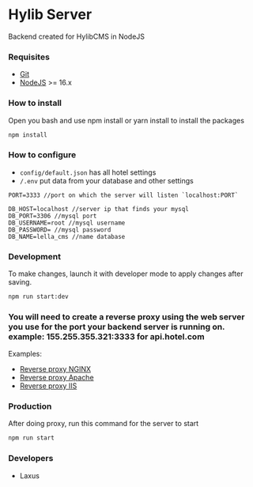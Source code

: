 # Hylib Server

Backend created for HylibCMS in NodeJS

### Requisites
- [Git](https://git-scm.com/)
- [NodeJS](https://nodejs.org/) >= 16.x

### How to install

Open you bash and use npm install or yarn install to install the packages

```bash
npm install
```


### How to configure

- `config/default.json` has all hotel settings
- `/.env` put data from your database and other settings

```
PORT=3333 //port on which the server will listen `localhost:PORT`

DB_HOST=localhost //server ip that finds your mysql
DB_PORT=3306 //mysql port
DB_USERNAME=root //mysql username
DB_PASSWORD= //mysql password
DB_NAME=lella_cms //name database
``` 
### Development
To make changes, launch it with developer mode to apply changes after saving.
```bash
npm run start:dev
```

### You will need to create a reverse proxy using the web server you use for the port your backend server is running on. example: 155.255.355.321:3333 for api.hotel.com
Examples:
- [Reverse proxy NGINX](https://www.hostinger.com/tutorials/how-to-set-up-nginx-reverse-proxy/)
- [Reverse proxy Apache](https://www.theserverside.com/blog/Coffee-Talk-Java-News-Stories-and-Opinions/How-to-configure-Apache-as-a-reverse-proxy-example)
- [Reverse proxy IIS](https://www.tevpro.com/blog/using-iis-as-a-reverse-proxy-server)

### Production
After doing proxy, run this command for the server to start

```bash
npm run start
```





### Developers
- Laxus
